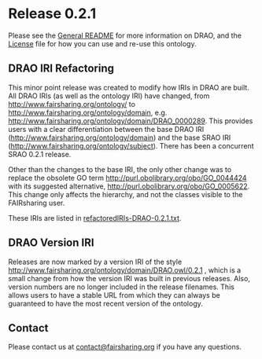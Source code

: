 # Release 0.2.1

Please see the [General README](https://github.com/FAIRsharing/domain-ontology/blob/master/README.md) for
more information on DRAO, and the [License](https://github.com/FAIRsharing/domain-ontology/blob/master/LICENSE.md) file
for how you can use and re-use this ontology.

## DRAO IRI Refactoring

This minor point release was created to modify how IRIs in DRAO are built. All DRAO IRIs (as well as the ontology IRI) have changed, from http://www.fairsharing.org/ontology/ to http://www.fairsharing.org/ontology/domain, e.g. http://www.fairsharing.org/ontology/domain/DRAO_0000289. This provides users with a clear differentiation between the base DRAO IRI (http://www.fairsharing.org/ontology/domain) and the base SRAO IRI (http://www.fairsharing.org/ontology/subject). There has been a concurrent SRAO 0.2.1 release.

Other than the changes to the base IRI, the only other change was to replace the obsolete GO term http://purl.obolibrary.org/obo/GO_0044424 with its suggested alternative, http://purl.obolibrary.org/obo/GO_0005622. This change only affects the hierarchy, and not the classes visible to the FAIRsharing user.

These IRIs are listed in [refactoredIRIs-DRAO-0.2.1.txt](https://github.com/FAIRsharing/domain-ontology/blob/master/releases/0.2.1/refactoredIRIs-DRAO-0.2.1.txt).

## DRAO Version IRI

Releases are now marked by a version IRI of the style http://www.fairsharing.org/ontology/domain/DRAO.owl/0.2.1 , which is a small change from how the version IRI was built in previous releases. Also, version numbers are no longer included in the release filenames. This allows users to have a stable URL from which they can always be guaranteed to have the most recent version of the ontology.

## Contact

Please contact us at contact@fairsharing.org if you have any questions.
